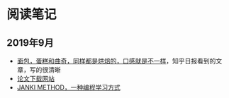 # 阅读笔记

## 2019年9月

- [面包，蛋糕和曲奇，同样都是烘焙的，口感就是不一样](./面包，蛋糕和曲奇，同样都是烘焙的，口感就是不一样.md)，知乎日报看到的文章，写的很清晰
- [论文下载网站](几个电子版论文下载网站.md)
- [JANKI METHOD，一种编程学习方式](JANKI_METHOD——一种编程学习方式.md)

